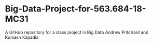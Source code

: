 # Big-Data-Project-for-563.684-18-MC31
A GitHub repository for a class project in Big Data
Andrew Pritchard and Kumash Kapadia
